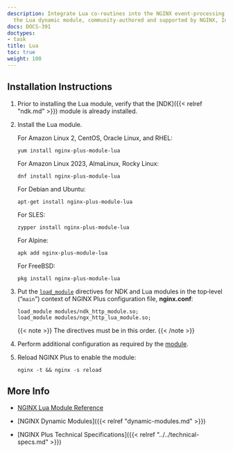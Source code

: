 ```yaml
---
description: Integrate Lua co-routines into the NGINX event-processing model, with
  the Lua dynamic module, community-authored and supported by NGINX, Inc.
docs: DOCS-391
doctypes:
- task
title: Lua
toc: true
weight: 100
---
```



<span id="install"></span>
## Installation Instructions

1. Prior to installing the Lua module, verify that the [NDK]({{< relref "ndk.md" >}}) module is already installed.

2. Install the Lua module.

   For Amazon Linux 2, CentOS, Oracle Linux, and RHEL:
   
   ```shell
   yum install nginx-plus-module-lua
   ```

   For Amazon Linux 2023, AlmaLinux, Rocky Linux:

   ```shell
   dnf install nginx-plus-module-lua
   ```

   For Debian and Ubuntu:
   
   ```shell
   apt-get install nginx-plus-module-lua
   ```

   For SLES:
   
   ```shell
   zypper install nginx-plus-module-lua
   ```

   For Alpine:

   ```shell
   apk add nginx-plus-module-lua
   ```

   For FreeBSD:

   ```shell
   pkg install nginx-plus-module-lua
   ```

3. Put the [`load_module`](https://nginx.org/en/docs/ngx_core_module.html#load_module) directives for NDK and Lua modules in the top‑level (“`main`”) context of NGINX Plus configuration file, **nginx.conf**:

   ```nginx
   load_module modules/ndk_http_module.so;
   load_module modules/ngx_http_lua_module.so;
   ```
   
   {{< note >}} The directives must be in this order. {{< /note >}}

4. Perform additional configuration as required by the [module](https://github.com/openresty/lua-nginx-module).

5. Reload NGINX Plus to enable the module:

   ```shell
   nginx -t && nginx -s reload
   ```


<span id="info"></span>
## More Info

* [NGINX Lua Module Reference](https://github.com/openresty/lua-nginx-module)

* [NGINX Dynamic Modules]({{< relref "dynamic-modules.md" >}})

* [NGINX Plus Technical Specifications]({{< relref "../../technical-specs.md" >}})
